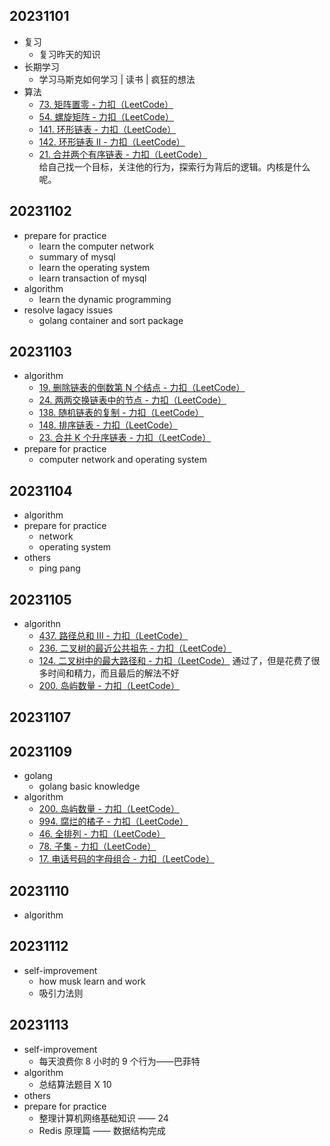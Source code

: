 ## 20231101

- 复习
	- 复习昨天的知识
- 长期学习
	- 学习马斯克如何学习 | 读书 | 疯狂的想法
- 算法
	- [73. 矩阵置零 - 力扣（LeetCode）](https://leetcode.cn/problems/set-matrix-zeroes/description/?envType=study-plan-v2&envId=top-100-liked)
	- [54. 螺旋矩阵 - 力扣（LeetCode）](https://leetcode.cn/problems/spiral-matrix/description/?envType=study-plan-v2&envId=top-100-liked)
	- [141. 环形链表 - 力扣（LeetCode）](https://leetcode.cn/problems/linked-list-cycle/description/?envType=study-plan-v2&envId=top-100-liked)  
	- [142. 环形链表 II - 力扣（LeetCode）](https://leetcode.cn/problems/linked-list-cycle-ii/description/?envType=study-plan-v2&envId=top-100-liked)  
	- [21. 合并两个有序链表 - 力扣（LeetCode）](https://leetcode.cn/problems/merge-two-sorted-lists/description/?envType=study-plan-v2&envId=top-100-liked)  
给自己找一个目标，关注他的行为，探索行为背后的逻辑。内核是什么呢。

## 20231102

- prepare for practice
	- learn the computer network
	- summary of mysql
	- learn the operating system
	- learn transaction of mysql
- algorithm
	- learn the dynamic programming
- resolve lagacy issues
	- golang container and sort package

## 20231103

- algorithm
	- [19. 删除链表的倒数第 N 个结点 - 力扣（LeetCode）](https://leetcode.cn/problems/remove-nth-node-from-end-of-list/description/?envType=study-plan-v2&envId=top-100-liked)
	- [24. 两两交换链表中的节点 - 力扣（LeetCode）](https://leetcode.cn/problems/swap-nodes-in-pairs/description/?envType=study-plan-v2&envId=top-100-liked)
	- [138. 随机链表的复制 - 力扣（LeetCode）](https://leetcode.cn/problems/copy-list-with-random-pointer/description/?envType=study-plan-v2&envId=top-100-liked)
	- [148. 排序链表 - 力扣（LeetCode）](https://leetcode.cn/problems/sort-list/description/?envType=study-plan-v2&envId=top-100-liked)
	- [23. 合并 K 个升序链表 - 力扣（LeetCode）](https://leetcode.cn/problems/merge-k-sorted-lists/description/?envType=study-plan-v2&envId=top-100-liked)
- prepare for practice
	- computer network and operating system

## 20231104

- algorithm
- prepare for practice
	- network
	- operating system
- others
	- ping pang

## 20231105

- algorithn
	- [437. 路径总和 III - 力扣（LeetCode）](https://leetcode.cn/problems/path-sum-iii/description/?envType=study-plan-v2&envId=top-100-liked)
	- [236. 二叉树的最近公共祖先 - 力扣（LeetCode）](https://leetcode.cn/problems/lowest-common-ancestor-of-a-binary-tree/?envType=study-plan-v2&envId=top-100-liked)
	- [124. 二叉树中的最大路径和 - 力扣（LeetCode）](https://leetcode.cn/problems/binary-tree-maximum-path-sum/description/?envType=study-plan-v2&envId=top-100-liked) 通过了，但是花费了很多时间和精力，而且最后的解法不好
	- [200. 岛屿数量 - 力扣（LeetCode）](https://leetcode.cn/problems/number-of-islands/description/?envType=study-plan-v2&envId=top-100-liked)

## 20231107

## 20231109

- golang
	- golang basic knowledge
- algorithm
	- [200. 岛屿数量 - 力扣（LeetCode）](https://leetcode.cn/problems/number-of-islands/solutions/211211/dao-yu-lei-wen-ti-de-tong-yong-jie-fa-dfs-bian-li-/?envType=study-plan-v2&envId=top-100-liked)
	- [994. 腐烂的橘子 - 力扣（LeetCode）](https://leetcode.cn/problems/rotting-oranges/submissions/480983172/?envType=study-plan-v2&envId=top-100-liked)
	- [46. 全排列 - 力扣（LeetCode）](https://leetcode.cn/problems/permutations/?envType=study-plan-v2&envId=top-100-liked)
	- [78. 子集 - 力扣（LeetCode）](https://leetcode.cn/problems/subsets/description/?envType=study-plan-v2&envId=top-100-liked)
	- [17. 电话号码的字母组合 - 力扣（LeetCode）](https://leetcode.cn/problems/letter-combinations-of-a-phone-number/description/?envType=study-plan-v2&envId=top-100-liked)

## 20231110

- algorithm

## 20231112

- self-improvement
	- how musk learn and work
	- 吸引力法则

## 20231113

- self-improvement
	- 每天浪费你 8 小时的 9 个行为——巴菲特
- algorithm
	- 总结算法题目 X 10
- others
- prepare for practice
	- 整理计算机网络基础知识 —— 24
	- Redis 原理篇 —— 数据结构完成
